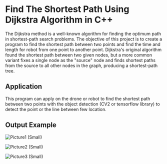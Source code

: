 # Find The Shortest Path Using Dijkstra Algorithm in C++

The Dijkstra method is a well-known algorithm for finding the optimum path in shortest-path 
search problems. The objective of this project is to create a program to find the shortest path 
between two points and find the time and length for robot from one point to another point.
Dijkstra's original algorithm found the shortest path between two given nodes, but a more 
common variant fixes a single node as the "source" node and finds shortest paths from the source 
to all other nodes in the graph, producing a shortest-path tree.

## Application 
This program can apply on the drone or robot to find the shortest path between two points with the object detection (CV2 or tensorflow library) to detect the point or the line between few location.

## Output Example
![Picture1 (Small)](https://user-images.githubusercontent.com/102455492/206614666-bbf46999-1bcd-467d-8f9f-44bb31aa9835.png)

![Picture2 (Small)](https://user-images.githubusercontent.com/102455492/206614750-1795ead4-f4f9-4b05-baab-0250f540f59b.png)

![Picture3 (Small)](https://user-images.githubusercontent.com/102455492/206614780-45876889-6b7e-443f-857a-ef7720c68050.png)


